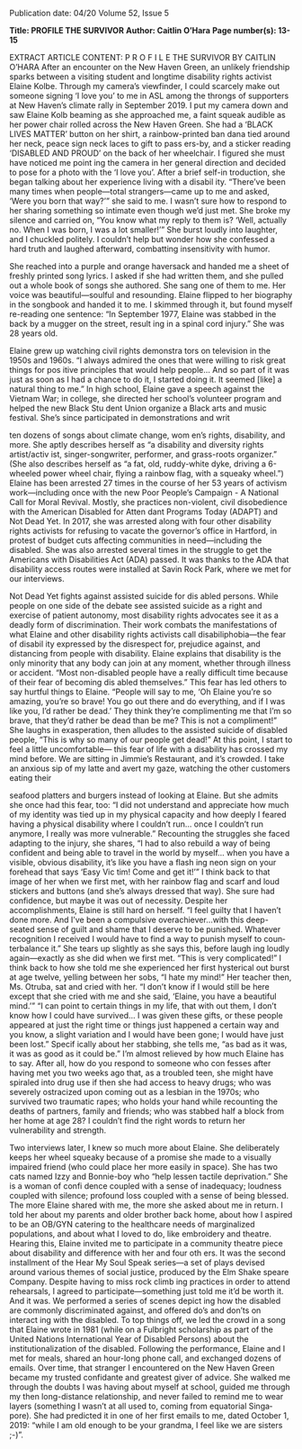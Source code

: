 Publication date: 04/20
Volume 52, Issue 5

**Title: PROFILE THE SURVIVOR**
**Author: Caitlin O’Hara**
**Page number(s): 13-15**

EXTRACT ARTICLE CONTENT:
P R O F I L E
THE SURVIVOR
BY CAITLIN O’HARA
After an encounter on the New Haven Green, an unlikely friendship sparks between 
a visiting student and longtime disability rights activist Elaine Kolbe.
Through my camera’s viewfinder, I could scarcely 
make out someone signing ‘I love you’ to me in 
ASL among the throngs of supporters at New 
Haven’s climate rally in September 2019. I put my 
camera down and saw Elaine Kolb beaming as she 
approached me, a faint squeak audible as her power 
chair rolled across the New Haven Green. She had 
a ‘BLACK LIVES MATTER’ button on her shirt, a 
rainbow-printed 
ban­
dana tied around her 
neck, peace sign neck­
laces to gift to pass­
ers-by, and a sticker 
reading 
‘DISABLED 
AND PROUD’ on the 
back of her wheelchair.
I figured she must 
have noticed me point­
ing the camera in her 
general direction and 
decided to pose for a 
photo with the ‘I love 
you’. After a brief self-in­
troduction, she began 
talking about her experience living with a disabil­
ity. “There’ve been many times when people—total 
strangers—came up to me and asked, ‘Were you 
born that way?’” she said to me. I wasn’t sure how 
to respond to her sharing something so intimate 
even though we’d just met. She broke my silence 
and carried on, “You know what my reply to them 
is? ‘Well, actually no. When I was born, I was a 
lot smaller!’” She burst loudly into laughter, and I 
chuckled politely. I couldn’t help but wonder how 
she confessed a hard truth and laughed afterward, 
combatting insensitivity with humor. 

She reached into a purple and orange haversack and 
handed me a sheet of freshly printed song lyrics. I asked 
if she had written them, and she pulled out a whole 
book of songs she authored. She sang one of them to 
me. Her voice was  beautiful—soulful and resounding. 
Elaine flipped to her biography in the songbook and 
handed it to me. I skimmed 
through it, but found myself 
re-reading one sentence: 
“In September 1977, Elaine 
was stabbed in the back by a 
mugger on the street, result­
ing in a spinal cord injury.” 
She was 28 years old. 


Elaine grew up watching 
civil 
rights 
demonstra­
tors 
on 
television 
in 
the 
1950s 
and 
1960s. 
“I always admired the 
ones that were willing to risk great things for pos­
itive principles that would help people… And so 
part of it was just as soon as I had a chance to do 
it, I started doing it. It seemed [like] a natural thing 
to me.”
In high school, Elaine gave a speech against the 
Vietnam War; in college, she directed her school’s 
volunteer program and helped the new Black Stu­
dent Union organize a Black arts and music festival. 
She’s since participated in demonstrations and writ


ten dozens of songs about climate change, wom­
en’s rights, disability, and more. She aptly describes 
herself as  “a disability and diversity rights artist/activ­
ist, singer-songwriter, performer, and grass-roots 
organizer.” (She also describes herself as “a fat, old, 
ruddy-white dyke, driving a 6-wheeled power wheel­
chair, flying a rainbow flag, with a squeaky wheel.”) 
Elaine has been arrested 27 times in the course of 
her 53 years of activism work—including once with 
the new Poor People’s Campaign - A National Call for 
Moral Revival. Mostly, she practices non-violent, civil 
disobedience with the American Disabled for Atten­
dant Programs Today (ADAPT) and Not Dead Yet. In 
2017, she was arrested along with four other disability 
rights activists for refusing to vacate the governor’s 
office in Hartford, in protest of budget cuts affecting 
communities in need—including the disabled. She 
was also arrested several times in the struggle to get 
the Americans with Disabilities Act (ADA) passed. It 
was thanks to the ADA that disability access routes 
were installed at Savin Rock Park, where we met for 
our interviews. 

Not Dead Yet fights against assisted suicide for dis­
abled persons. While people on one side of the debate 
see assisted suicide as a right and exercise of patient 
autonomy, most disability rights advocates see it as a 
deadly form of discrimination. Their work combats 
the manifestations of what Elaine and other disability 
rights activists call disabiliphobia—the fear of disabil­
ity expressed by the disrespect for, prejudice against, 
and distancing from people with disability. Elaine 
explains that disability is the only minority that any­
body can join at any moment, whether through illness 
or accident. “Most non-disabled people have a really 
difficult time because of their fear of becoming dis­
abled themselves.”
This fear has led others to say hurtful things to 
Elaine.  “People will say to me, ‘Oh Elaine you’re so 
amazing, you’re so brave! You go out there and do 
everything, and if I was like you, I’d rather be dead.’ 
They think they’re complimenting me that I’m so 
brave, that they’d rather be dead than be me? This is 
not a compliment!” She laughs in exasperation, then 
alludes to the assisted suicide of disabled people, “This 
is why so many of our people get dead!”
At this point, I start to feel a little uncomfortable—
this fear of life with a disability has crossed my mind 
before. We are sitting in Jimmie’s Restaurant, and it’s 
crowded. I take an anxious sip of my latte and avert 
my gaze, watching the other customers eating their 


seafood platters and burgers instead of looking at 
Elaine. But she admits she once had this fear, too: “I 
did not understand and appreciate how much of my 
identity was tied up in my physical capacity and how 
deeply I feared having a physical disability where I 
couldn’t run… once I couldn’t run anymore, I really 
was more vulnerable.” Recounting the struggles she 
faced adapting to the injury, she shares, “I had to 
also rebuild a way of being confident and being able 
to travel in the world by myself… when you have a 
visible, obvious disability, it’s like you have a flash­
ing neon sign on your forehead that says ‘Easy Vic­
tim! Come and get it!’” I think back to that image 
of her when we first met, with her rainbow flag and 
scarf and loud stickers and buttons (and she’s always 
dressed that way). She sure had confidence, but 
maybe it was out of necessity.
Despite her accomplishments, Elaine is still hard 
on herself. “I feel guilty that I haven’t done more. 
And I’ve been a compulsive overachiever…with this 
deep-seated sense of guilt and shame that I deserve 
to be punished. Whatever recognition I received I 
would have to find a way to punish myself to coun­
terbalance it.”
She tears up slightly as she says this, before laugh­
ing loudly again—exactly as she did when we first 
met. “This is very complicated!” I think back to how 
she told me she experienced her first hysterical out­
burst at age twelve, yelling between her sobs, “I hate 
my mind!” Her teacher then, Ms. Otruba, sat and 
cried with her. “I don’t know if I would still be here 
except that she cried with me and she said, ‘Elaine, 
you have a beautiful mind.’”
“I can point to certain things in my life, that with­
out them, I don’t know how I could have survived… 
I was given these gifts, or these people appeared at 
just the right time or things just happened a certain 
way and you know, a slight variation and I would 
have been gone; I would have just been lost.” Specif­
ically about her stabbing, she tells me, “as bad as it 
was, it was as good as it could be.”
I’m almost relieved by how much Elaine has to say. 
After all, how do you respond to someone who con­
fesses after having met you two weeks ago that, as 
a troubled teen, she might have spiraled into drug 
use if then she had access to heavy drugs; who was 
severely ostracized upon coming out as a lesbian in 
the 1970s; who survived two traumatic rapes; who 
holds your hand while recounting the deaths of 
partners, family and friends; who was stabbed half 
a block from her home at age 28? I couldn’t find the 
right words to return her vulnerability and strength. 


Two interviews later, I knew so much more about 
Elaine. She deliberately keeps her wheel squeaky 
because of a promise she made to a visually impaired 
friend (who could place her more easily in space). She 
has two cats named Izzy and Bonnie-boy who “help 
lessen tactile deprivation.” She is a woman of confi­
dence coupled with a sense of inadequacy; loudness 
coupled with silence; profound loss coupled with a 
sense of being blessed. 
The more Elaine shared with me, the more she 
asked about me in return. I told her about my parents 
and older brother back home, about how I aspired to 
be an OB/GYN catering to the healthcare needs of 
marginalized populations, and about what I loved to 
do, like embroidery and theatre. Hearing this, Elaine 
invited me to participate in a community theatre piece 
about disability and difference with her and four oth­
ers. It was the second installment of the Hear My Soul 
Speak series—a set of plays devised around various 
themes of social justice, produced by the Elm Shake­
speare Company. Despite having to miss rock climb­
ing practices in order to attend rehearsals, I agreed to 
participate—something just told me it’d be worth it. 
And it was. We performed a series of scenes depict­
ing how the disabled are commonly discriminated 
against, and offered do’s and don’ts on interact­
ing with the disabled. To top things off, we led the 
crowd in a song that Elaine wrote in 1981 (while on 
a Fulbright scholarship as part of the United Nations 
International Year of Disabled Persons) about the 
institutionalization of the disabled. Following the 
performance, Elaine and I met for meals, shared 
an hour-long phone call, and exchanged dozens of 
emails. Over time, that stranger I encountered on the 
New Haven Green became my trusted confidante and 
greatest giver of advice. She walked me through the 
doubts I was having about myself at school, guided 
me through my then long-distance relationship, and 
never failed to remind me to wear layers (something 
I wasn’t at all used to, coming from equatorial Singa­
pore). She had predicted it in one of her first emails to 
me, dated October 1, 2019: “while I am old enough to 
be your grandma, I feel like we are sisters ;-)”.